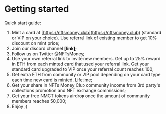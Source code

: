 # Getting started

Quick start guide:

1. Mint a card at [https://nftsmoney.club](https://nftsmoney.club) (standard or VIP on your choice). Use referral link of existing member to get 10% discount on mint price;
2. Join our discord channel **\[link];**
3. Follow us on Twitter @NFTsMoney;
4. Use your own referral link to invite new members. Get up to 25% reward in ETH from each minted card that used your referral link. Get your standard card upgraded to VIP once your referral count reaches 100;
5. Get extra ETH from community or VIP pool depending on your card type each time new card is minted. Lifetime;
6. Get your share in NFTs Money Club community income from 3rd party's collections promotion and NFT exchange commissions;
7. Get your free NMCT tokens airdrop once the amount of community members reaches 50,000;
8. Enjoy ;)
